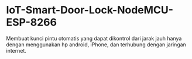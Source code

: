 # IoT-Smart-Door-Lock-NodeMCU-ESP-8266
Membuat kunci pintu otomatis yang dapat dikontrol dari jarak jauh hanya dengan menggunakan hp android, iPhone, dan terhubung dengan jaringan internet.
